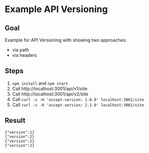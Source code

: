 # Example API Versioning

## Goal

Example for API Versioning with showing two approaches:

- via path
- via headers

## Steps

1. `npm install` and `npm start`
2. Call http://localhost:3001/api/v1/site
3. Call http://localhost:3001/api/v2/site
4. Call `curl -s -H 'accept-version: 1.0.0' localhost:3001/site`
5. Call `curl -s -H 'accept-version: 2.1.0' localhost:3001/site`

## Result

```
{"version":1}
{"version":2}
{"version":1}
{"version":2}
```
